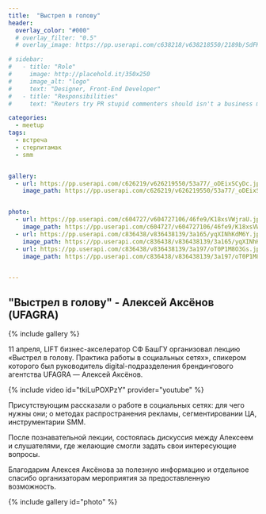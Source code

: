 ```yaml
---
title:  "Выстрел в голову"
header:
  overlay_color: "#000"
  # overlay_filter: "0.5"
  # overlay_image: https://pp.userapi.com/c638218/v638218550/2189b/SdFKura0Obg.jpg

# sidebar:
#   - title: "Role"
#     image: http://placehold.it/350x250
#     image_alt: "logo"
#     text: "Designer, Front-End Developer"
#   - title: "Responsibilities"
#     text: "Reuters try PR stupid commenters should isn't a business model"

categories:
  - meetup
tags:
  - встреча
  - стерлитамак
  - smm


gallery:
  - url: https://pp.userapi.com/c626219/v626219550/53a77/_oDEixSCyDc.jpg
    image_path: https://pp.userapi.com/c626219/v626219550/53a77/_oDEixSCyDc.jpg


photo:
  - url: https://pp.userapi.com/c604727/v604727106/46fe9/K18xsVWjraU.jpg
    image_path: https://pp.userapi.com/c604727/v604727106/46fe9/K18xsVWjraU.jpg
  - url: https://pp.userapi.com/c836438/v836438139/3a165/yqXINhKdM6Y.jpg
    image_path: https://pp.userapi.com/c836438/v836438139/3a165/yqXINhKdM6Y.jpg
  - url: https://pp.userapi.com/c836438/v836438139/3a197/oT0P1M8O3Gs.jpg
    image_path: https://pp.userapi.com/c836438/v836438139/3a197/oT0P1M8O3Gs.jpg


---
```




## "Выстрел в голову" - Алексей Аксёнов (UFAGRA)

{% include gallery %}

11 апреля, LIFT бизнес-акселератор СФ БашГУ организовал лекцию «Выстрел в голову. Практика работы в социальных сетях», спикером которого был руководитель digital-подразделения брендингового агентства UFAGRA — Алексей Аксёнов.

{% include video id="tkiLuPOXPzY" provider="youtube" %}


Присутствующим рассказали о работе в социальных сетях: для чего нужны они; о методах распространения рекламы, сегментировании ЦА, инструментарии SMM.

После познавательной лекции, состоялась дискуссия между Алексеем и слушателями, где желающие смогли задать свои интересующие вопросы.

Благодарим Алексея Аксёнова за полезную информацию и отдельное спасибо организаторам мероприятия за предоставленную возможность.


{% include gallery id="photo" %}
